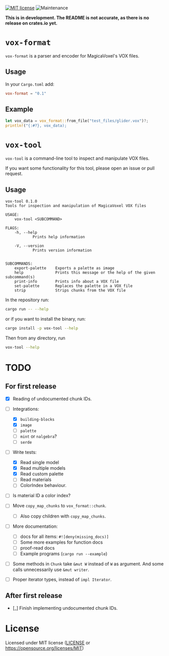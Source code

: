 [![MIT license](https://img.shields.io/badge/license-MIT-brightgreen)](https://opensource.org/licenses/MIT)
![Maintenance](https://img.shields.io/badge/maintenance-experimental-blue.svg)


**This is in development. The README is not accurate, as there is no release on crates.io yet.**


# `vox-format`

`vox-format` is a parser and encoder for MagicaVoxel's VOX files.

## Usage

In your `Cargo.toml` add:

```toml
vox-format = "0.1"
```

## Example

```rust
let vox_data = vox_format::from_file("test_files/glider.vox")?;
println!("{:#?}, vox_data);
```

# `vox-tool`

`vox-tool` is a command-line tool to inspect and manipulate VOX files.

If you want some functionality for this tool, please open an issue or pull request.

## Usage

```
vox-tool 0.1.0
Tools for inspection and manipulation of MagicaVoxel VOX files

USAGE:
    vox-tool <SUBCOMMAND>

FLAGS:
    -h, --help
            Prints help information

    -V, --version
            Prints version information


SUBCOMMANDS:
    export-palette    Exports a palette as image
    help              Prints this message or the help of the given subcommand(s)
    print-info        Prints info about a VOX file
    set-palette       Replaces the palette in a VOX file
    strip             Strips chunks from the VOX file
```


In the repository run:

```sh
cargo run -- --help
```

or if you want to install the binary, run:

```sh
cargo install -p vox-tool --help
```

Then from any directory, run

```sh
vox-tool --help
```


# TODO

## For first release

 - [x] Reading of undocumented chunk IDs.
 - [ ] Integrations:
   - [x] `building-blocks`
   - [x] `image`
   - [ ] `palette`
   - [ ] `mint` or `nalgebra`?
   - [ ] `serde`
 - [ ] Write tests:
   - [x] Read single model
   - [x] Read multiple models
   - [x] Read custom palette
   - [ ] Read materials
   - [ ] ColorIndex behaviour.
 - [ ] Is material ID a color index?
 - [ ] Move `copy_map_chunks` to `vox_format::chunk`.
   - [ ] Also copy children with `copy_map_chunks`.
 - [ ] More documentation:
   - [ ] docs for all items: `#![deny(missing_docs)]`
   - [ ] Some more examples for function docs
   - [ ] proof-read docs
   - [ ] Example programs (`cargo run --example`)
 - [ ] Some methods in `Chunk` take `&mut W` instead of `W` as argument. And some calls unnecessarily use `&mut writer`.
 - [ ] Proper iterator types, instead of `impl Iterator`.


## After first release

 - [_] Finish implementing undocumented chunk IDs.

# License

Licensed under MIT license ([LICENSE](LICENSE) or https://opensource.org/licenses/MIT)
